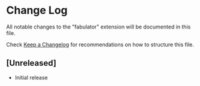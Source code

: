 # Change Log

All notable changes to the "fabulator" extension will be documented in this file.

Check [Keep a Changelog](http://keepachangelog.com/) for recommendations on how to structure this file.

## [Unreleased]

- Initial release
